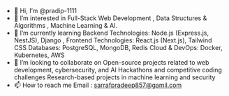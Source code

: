 - 👋 Hi, I’m @pradip-1111
- 👀 I’m interested in Full-Stack Web Development , Data Structures & Algorithms , Machine Learning & AI.
- 🌱 I’m currently learning Backend Technologies: Node.js (Express.js, NestJS), Django , Frontend Technologies: React.js (Next.js), Tailwind CSS
      Databases: PostgreSQL, MongoDB, Redis
      Cloud & DevOps: Docker, Kubernetes, AWS
- 💞️ I’m looking to collaborate on Open-source projects related to web development, cybersecurity, and AI
     Hackathons and competitive coding challenges
     Research-based projects in machine learning and security
- 📫 How to reach me
 Email : sarrafpradeep857@gamil.com

<!---
pradip-1111/pradip-1111 is a ✨ special ✨ repository because its `README.md` (this file) appears on your GitHub profile.
You can click the Preview link to take a look at your changes.
--->

